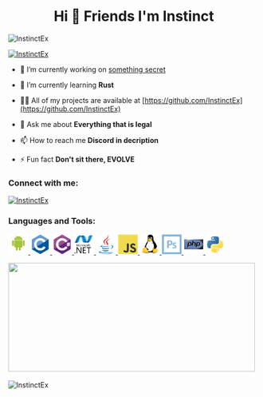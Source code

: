 <h1 align="center">Hi 👋 Friends I'm Instinct</h1>


<p align="left"> <img src="https://komarev.com/ghpvc/?username=InstinctEx&label=Profile%20views&color=0e75b6&style=flat" alt="InstinctEx" /> </p>

<p align="left"> <a href="https://github.com/ryo-ma/github-profile-trophy"><img src="https://github-profile-trophy.vercel.app/?username=InstinctEx" alt="InstinctEx" /></a> </p>

- 🔭 I’m currently working on [something secret](https://github.com/InstinctEx)

- 🌱 I’m currently learning **Rust**

- 👨‍💻 All of my projects are available at [https://github.com/InstinctEx](https://github.com/InstinctEx)

- 💬 Ask me about **Everything that is legal**

- 📫 How to reach me **Discord in decription**

- ⚡ Fun fact **Don't sit there, EVOLVE**

<h3 align="left">Connect with me:</h3>
<p align="left"> <a href="https://twitter.com/InstinctEx" target="blank"><img src="https://img.shields.io/discord/898590643872468993?color=b805ff&label=Join%20Discord%20Server&style=for-the-badge" alt="InstinctEx" /></a> </p>

<h3 align="left">Languages and Tools:</h3>
<p align="left"> <a href="https://developer.android.com" target="_blank"> <img src="https://raw.githubusercontent.com/devicons/devicon/master/icons/android/android-original-wordmark.svg" alt="android" width="40" height="40"/> </a> <a href="https://www.cprogramming.com/" target="_blank"> <img src="https://raw.githubusercontent.com/devicons/devicon/master/icons/c/c-original.svg" alt="c" width="40" height="40"/> </a> <a href="https://www.w3schools.com/cpp/" target="_blank"> <img src="https://raw.githubusercontent.com/devicons/devicon/master/icons/csharp/csharp-original.svg" alt="csharp" width="40" height="40"/> </a> <a href="https://dotnet.microsoft.com/" target="_blank"> <img src="https://raw.githubusercontent.com/devicons/devicon/master/icons/dot-net/dot-net-original-wordmark.svg" alt="dotnet" width="40" height="40"/> </a> <a href="https://www.java.com" target="_blank"> <img src="https://raw.githubusercontent.com/devicons/devicon/master/icons/java/java-original.svg" alt="java" width="40" height="40"/> </a> <a href="https://developer.mozilla.org/en-US/docs/Web/JavaScript" target="_blank"> <img src="https://raw.githubusercontent.com/devicons/devicon/master/icons/javascript/javascript-original.svg" alt="javascript" width="40" height="40"/> </a> <a href="https://www.linux.org/" target="_blank"> <img src="https://raw.githubusercontent.com/devicons/devicon/master/icons/linux/linux-original.svg" alt="linux" width="40" height="40"/> </a> <a href="https://www.mathworks.com/" target="_blank"> </a> <a href="https://www.photoshop.com/en" target="_blank"> <img src="https://raw.githubusercontent.com/devicons/devicon/master/icons/photoshop/photoshop-line.svg" alt="photoshop" width="40" height="40"/> </a> <a href="https://www.php.net" target="_blank"> <img src="https://raw.githubusercontent.com/devicons/devicon/master/icons/php/php-original.svg" alt="php" width="40" height="40"/> </a> <a href="https://www.python.org" target="_blank"> <img src="https://raw.githubusercontent.com/devicons/devicon/master/icons/python/python-original.svg" alt="python" width="40" height="40"/> </a> <a href="https://unity.com/" target="_blank"> </a> </p>



<img src="https://i.pinimg.com/originals/bc/87/e5/bc87e5124f8d2cfe810d403adc96ad01.gif" width="495" height="218">


<p><img align="center" src="https://github-readme-streak-stats.herokuapp.com/?user=InstinctEx&" alt="InstinctEx" /></p>
